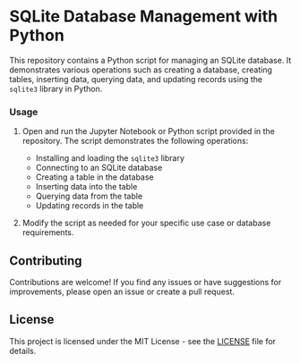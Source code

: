 # SQLite Database Management with Python

This repository contains a Python script for managing an SQLite database. 
It demonstrates various operations such as creating a database, creating tables, inserting data, querying data, and updating records using the `sqlite3` library in Python.


### Usage

1. Open and run the Jupyter Notebook or Python script provided in the repository. The script demonstrates the following operations:
   - Installing and loading the `sqlite3` library
   - Connecting to an SQLite database
   - Creating a table in the database
   - Inserting data into the table
   - Querying data from the table
   - Updating records in the table

2. Modify the script as needed for your specific use case or database requirements.

## Contributing

Contributions are welcome! If you find any issues or have suggestions for improvements, please open an issue or create a pull request.

## License

This project is licensed under the MIT License - see the [LICENSE](LICENSE) file for details.

